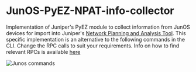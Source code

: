 # JunOS-PyEZ-NPAT-info-collector
Implementation of Juniper's PyEZ module to collect information from JunOS devices for import into Juniper's [Network Planning and Analysis Tool](https://www.juniper.net/documentation/en_US/ip-mplsview6.2.0/information-products/topic-collections/user-guide/jd0e664.html).  This specific implementation is an alternative to the following commands in the CLI.  Change the RPC calls to suit your requirements.  Info on how to find relevant RPCs is available [here](https://www.juniper.net/documentation/en_US/junos-pyez1.2/topics/task/program/junos-pyez-rpcs-executing.html)

![Junos commands](http://i.imgur.com/LxLCmTP.png)
